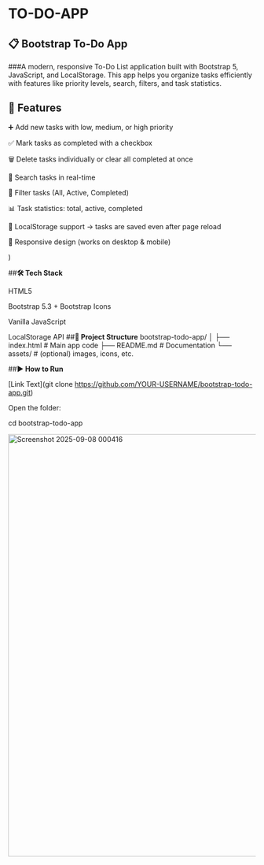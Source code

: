 #	**TO-DO-APP**

##	**📋 Bootstrap To-Do App**

###A modern, responsive To-Do List application built with Bootstrap 5, JavaScript, and LocalStorage.
This app helps you organize tasks efficiently with features like priority levels, search, filters, and task statistics.                


## 	**🚀 Features**

➕ Add new tasks with low, medium, or high priority

✅ Mark tasks as completed with a checkbox

🗑️ Delete tasks individually or clear all completed at once

🔎 Search tasks in real-time

🎯 Filter tasks (All, Active, Completed)

📊 Task statistics: total, active, completed

💾 LocalStorage support → tasks are saved even after page reload

📱 Responsive design (works on desktop & mobile)


)

##**🛠️ Tech Stack**

HTML5

Bootstrap 5.3 + Bootstrap Icons

Vanilla JavaScript

LocalStorage API
##**📂 Project Structure**
bootstrap-todo-app/
│
├── index.html       # Main app code
├── README.md        # Documentation
└── assets/          # (optional) images, icons, etc.


##**▶️ How to Run**

[Link Text](git clone https://github.com/YOUR-USERNAME/bootstrap-todo-app.git)

Open the folder:

cd bootstrap-todo-app

<img width="961" height="858" alt="Screenshot 2025-09-08 000416" src="https://github.com/user-attachments/assets/9f126562-dc3b-490d-93b4-680203014334" />



	
